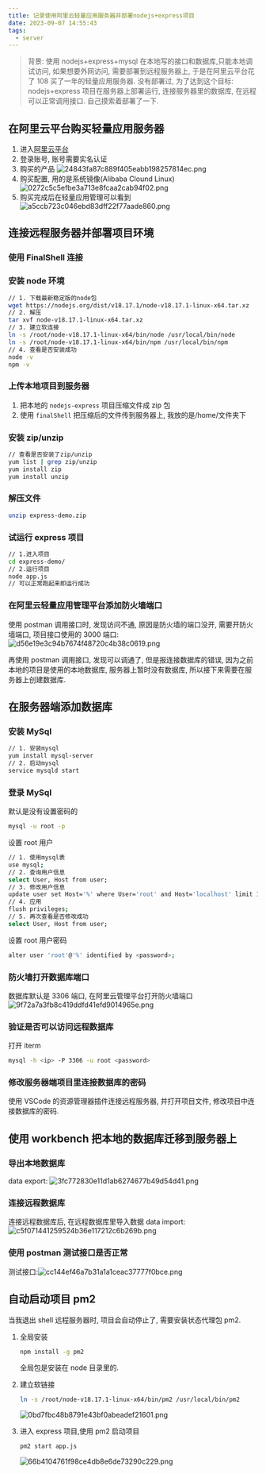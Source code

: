 ```yaml
---
title: 记录使用阿里云轻量应用服务器并部署nodejs+express项目
date: 2023-09-07 14:55:43
tags:
  - server
---
```


> 背景: 使用 nodejs+express+mysql 在本地写的接口和数据库,只能本地调试访问, 如果想要外网访问, 需要部署到远程服务器上, 于是在阿里云平台花了 108 买了一年的轻量应用服务器. 没有部署过, 为了达到这个目标: nodejs+express 项目在服务器上部署运行, 连接服务器里的数据库, 在远程可以正常调用接口. 自己摸索着部署了一下.

## 在阿里云平台购买轻量应用服务器

<!-- more -->

1. 进入[阿里云平台](https://www.aliyun.com/?spm=5176.10173289.top-nav.dlogo.11322e770VC5ge)
2. 登录账号, 账号需要实名认证
3. 购买的产品 ![24843fa87c889f405eabb198257814ec.png](../images/aliyun-server-res/FEB1DEDE-A737-4713-BD84-32AAF99E1220.png)
4. 购买配置, 用的是系统镜像(Alibaba Clound Linux)![0272c5c5efbe3a713e8fcaa2cab94f02.png](../images/aliyun-server-res/E2863A55-75F7-4242-99C2-3AF7792A0972.png)
5. 购买完成后在轻量应用管理可以看到![a5ccb723c046ebd83dff22f77aade860.png](../images/aliyun-server-res/1E5521D7-A26F-4767-B79F-8E245EB2DA90.png)

## 连接远程服务器并部署项目环境

### 使用 FinalShell 连接

### 安装 node 环境

```sh
// 1. 下载最新稳定版的node包
wget https://nodejs.org/dist/v18.17.1/node-v18.17.1-linux-x64.tar.xz
// 2. 解压
tar xvf node-v18.17.1-linux-x64.tar.xz
// 3. 建立软连接
ln -s /root/node-v18.17.1-linux-x64/bin/node /usr/local/bin/node
ln -s /root/node-v18.17.1-linux-x64/bin/npm /usr/local/bin/npm
// 4. 查看是否安装成功
node -v
npm -v
```

### 上传本地项目到服务器

1. 把本地的 `nodejs-express` 项目压缩文件成 zip 包
2. 使用 `finalShell` 把压缩后的文件传到服务器上, 我放的是/home/文件夹下

### 安装 zip/unzip

```sh
// 查看是否安装了zip/unzip
yum list | grep zip/unzip
yum install zip
yum install unzip
```

### 解压文件

```sh
unzip express-demo.zip
```

### 试运行 express 项目

```sh
// 1.进入项目
cd express-demo/
// 2.运行项目
node app.js
// 可以正常跑起来即运行成功
```

### 在阿里云轻量应用管理平台添加防火墙端口

使用 postman 调用接口时, 发现访问不通, 原因是防火墙的端口没开, 需要开防火墙端口, 项目接口使用的 3000 端口:![d56e19e3c94b7674f48720c4b38c0619.png](../images/aliyun-server-res/948EED37-A2B2-4BB1-9B22-C58B5451604C.png)

再使用 postman 调用接口, 发现可以调通了, 但是报连接数据库的错误, 因为之前本地的项目是使用的本地数据库, 服务器上暂时没有数据库, 所以接下来需要在服务器上创建数据库.

## 在服务器端添加数据库

### 安装 MySql

```sh
// 1. 安装mysql
yum install mysql-server
// 2. 启动mysql
service mysqld start
```

### 登录 MySql

默认是没有设置密码的

```sh
mysql -u root -p
```

设置 root 用户

```sh
// 1. 使用mysql表
use mysql;
// 2. 查询用户信息
select User, Host from user;
// 3. 修改用户信息
update user set Host='%' where User='root' and Host='localhost' limit 1;
// 4. 应用
flush privileges;
// 5. 再次查看是否修改成功
select User, Host from user;
```

设置 root 用户密码

```sh
alter user 'root'@'%' identified by <password>;
```

### 防火墙打开数据库端口

数据库默认是 3306 端口, 在阿里云管理平台打开防火墙端口![9f72a7a3fb8c419ddfd41efd9014965e.png](../images/aliyun-server-res/37670519-FA8B-4062-BCFE-130FB5F41509.png)

### 验证是否可以访问远程数据库

打开 iterm

```sh
mysql -h <ip> -P 3306 -u root <password>
```

### 修改服务器端项目里连接数据库的密码

使用 VSCode 的资源管理器插件连接远程服务器, 并打开项目文件, 修改项目中连接数据库的密码.

## 使用 workbench 把本地的数据库迁移到服务器上

### 导出本地数据库

data export: ![3fc772830e11d1ab6274677b49d54d41.png](../images/aliyun-server-res/7B4DB7D5-2F36-4242-99E6-B959F73C28EE.png)

### 连接远程数据库

连接远程数据库后, 在远程数据库里导入数据
data import: ![c5f071441259524b36e117212c6b269b.png](../images/aliyun-server-res/F5AC47B0-C347-4D4C-940E-B178AF6E770C.png)

### 使用 postman 测试接口是否正常

测试接口:![cc144ef46a7b31a1a1ceac37777f0bce.png](../images/aliyun-server-res/E1035F5C-8438-4517-8DD5-5487B6B9A487.png)

## 自动启动项目 pm2

当我退出 shell 远程服务器时, 项目会自动停止了, 需要安装状态代理包 pm2.

1. 全局安装

   ```sh
   npm install -g pm2
   ```

   全局包是安装在 node 目录里的.

2. 建立软链接

   ```sh
   ln -s /root/node-v18.17.1-linux-x64/bin/pm2 /usr/local/bin/pm2
   ```

   ![0bd7fbc48b8791e43bf0abeadef21601.png](../images/aliyun-server-res/C52A3D7C-1B05-4EB1-8883-202ACBB12DE4.png)

3. 进入 express 项目,使用 pm2 启动项目

   ```sh
   pm2 start app.js
   ```

   ![66b4104761f98ce4db8e6de73290c229.png](../images/aliyun-server-res/AFB10CB6-2C19-4640-A395-F5D0E56ECBB0.png)

